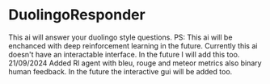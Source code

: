 # DuolingoResponder
This ai will answer your duolingo style questions. PS: This ai will be enchanced with deep reinforcement learning in the future.
Currently this ai doesn't have an interactable interface. In the future I will add this too.
21/09/2024
Added Rl agent with bleu, rouge and meteor metrics also binary human feedback.
In the future the interactive gui will be added too.
